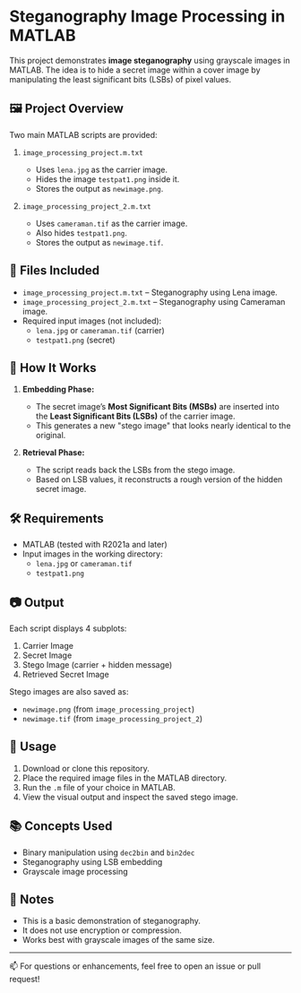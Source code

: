 # Steganography Image Processing in MATLAB

This project demonstrates **image steganography** using grayscale images in MATLAB. The idea is to hide a secret image within a cover image by manipulating the least significant bits (LSBs) of pixel values.

## 🖼️ Project Overview

Two main MATLAB scripts are provided:

1. `image_processing_project.m.txt`  
   - Uses `lena.jpg` as the carrier image.
   - Hides the image `testpat1.png` inside it.
   - Stores the output as `newimage.png`.

2. `image_processing_project_2.m.txt`  
   - Uses `cameraman.tif` as the carrier image.
   - Also hides `testpat1.png`.
   - Stores the output as `newimage.tif`.

## 📁 Files Included

- `image_processing_project.m.txt` – Steganography using Lena image.
- `image_processing_project_2.m.txt` – Steganography using Cameraman image.
- Required input images (not included):  
  - `lena.jpg` or `cameraman.tif` (carrier)  
  - `testpat1.png` (secret)

## 🔧 How It Works

1. **Embedding Phase:**
   - The secret image’s **Most Significant Bits (MSBs)** are inserted into the **Least Significant Bits (LSBs)** of the carrier image.
   - This generates a new "stego image" that looks nearly identical to the original.

2. **Retrieval Phase:**
   - The script reads back the LSBs from the stego image.
   - Based on LSB values, it reconstructs a rough version of the hidden secret image.

## 🛠️ Requirements

- MATLAB (tested with R2021a and later)
- Input images in the working directory:
  - `lena.jpg` or `cameraman.tif`
  - `testpat1.png`

## 📷 Output

Each script displays 4 subplots:
1. Carrier Image  
2. Secret Image  
3. Stego Image (carrier + hidden message)  
4. Retrieved Secret Image  

Stego images are also saved as:
- `newimage.png` (from `image_processing_project`)
- `newimage.tif` (from `image_processing_project_2`)

## 🚀 Usage

1. Download or clone this repository.
2. Place the required image files in the MATLAB directory.
3. Run the `.m` file of your choice in MATLAB.
4. View the visual output and inspect the saved stego image.

## 📚 Concepts Used

- Binary manipulation using `dec2bin` and `bin2dec`
- Steganography using LSB embedding
- Grayscale image processing

## 📌 Notes

- This is a basic demonstration of steganography.
- It does not use encryption or compression.
- Works best with grayscale images of the same size.

---

📫 For questions or enhancements, feel free to open an issue or pull request!